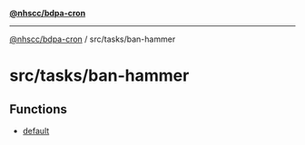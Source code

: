 [**@nhscc/bdpa-cron**](../../../README.md)

***

[@nhscc/bdpa-cron](../../../README.md) / src/tasks/ban-hammer

# src/tasks/ban-hammer

## Functions

- [default](functions/default.md)
